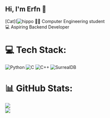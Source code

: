 ## Hi, I'm Erfn 👋 
[Cat](![hippo](https://media3.giphy.com/media/aUovxH8Vf9qDu/giphy.gif)
👨‍🎓 Computer Engineering student <br>💻 Aspiring Backend Developer

# 💻 Tech Stack:
![Python](https://img.shields.io/badge/python-3670A0?style=for-the-badge&logo=python&logoColor=ffdd54) ![C](https://img.shields.io/badge/c-%2300599C.svg?style=for-the-badge&logo=c&logoColor=white) ![C++](https://img.shields.io/badge/c++-%2300599C.svg?style=for-the-badge&logo=c%2B%2B&logoColor=white) ![SurrealDB](https://img.shields.io/badge/SurrealDB-FF00A0?style=for-the-badge&logo=surrealdb&logoColor=white)
# 📊 GitHub Stats:
![](https://github-readme-stats.vercel.app/api?username=erfan-flash&theme=radical&hide_border=false&include_all_commits=false&count_private=false)<br/>
![](https://nirzak-streak-stats.vercel.app/?user=erfan-flash&theme=radical&hide_border=false)<br/>


